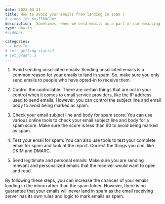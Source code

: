 ```yaml
---
date: 2023-03-31
title: How to avoid your emails from landing in spam ?
# video_id: 6xyI5NNCCmc
description:  Sometimes, when we send emails as a part of our emailing services ,those mails might land up in spam. Here's how to avoid your emails from landing into spam.
type: How-to
#sidebar:

categories:
  - How-To
# set: getting-started
# set_order: 3
---
```

1. Avoid sending unsolicited emails: Sending unsolicited emails is a common reason for your emails to land in spam. So, make sure you only send emails to people who have opted-in to receive them.

2. Control the controllable: There are certain things that are not in your control when it comes to email service providers, like the IP address used to send emails. However, you can control the subject line and email body to avoid being marked as spam.

3. Check your email subject line and body for spam score: You can use various online tools to check your email subject line and body for a spam score. Make sure the score is less than 90 to avoid being marked as spam.

4. Test your email for spam: You can also use tools to test your complete email for spam and look at the report. Correct the things you can, like DKIM and DMARC.

5. Send legitimate and personal emails: Make sure you are sending relevant and personalized emails that the receiver would want to open and read.

By following these steps, you can increase the chances of your emails landing in the inbox rather than the spam folder. However, there is no guarantee that your emails will never land in spam as the email receiving server has its own rules and logic to mark emails as spam.